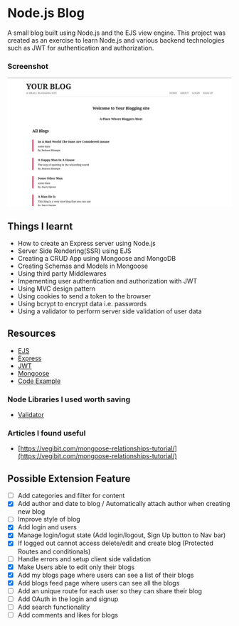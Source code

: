 # Node.js Blog

A small blog built using Node.js and the EJS view engine. This project was created as an exercise to learn Node.js and various backend technologies such as JWT for authentication and authorization.

### Screenshot

![Blog Screenshot](./public/Screenshot-blog.png)

## Things I learnt

- How to create an Express server using Node.js
- Server Side Rendering(SSR) using EJS
- Creating a CRUD App using Mongoose and MongoDB
- Creating Schemas and Models in Mongoose
- Using third party Middlewares
- Impementing user authentication and authorization with JWT
- Using MVC design pattern
- Using cookies to send a token to the browser
- Using bcrypt to encrypt data i.e. passwords
- Using a validator to perform server side validation of user data

## Resources

- [EJS](https://ejs.co/)
- [Express](https://expressjs.com/)
- [JWT](https://jwt.io/introduction)
- [Mongoose](https://mongoosejs.com/docs/index.html)
- [Code Example](https://github.com/iamshaunjp/node-express-jwt-auth/tree/lesson-18)

### Node Libraries I used worth saving

- [Validator](https://www.npmjs.com/package/validator)

### Articles I found useful

- [https://vegibit.com/mongoose-relationships-tutorial/](https://vegibit.com/mongoose-relationships-tutorial/)

## Possible Extension Feature

- [ ] Add categories and filter for content
- [x] Add author and date to blog / Automatically attach author when creating new blog
- [ ] Improve style of blog
- [x] Add login and users
- [x] Manage login/logut state (Add login/logout, Sign Up button to Nav bar) 
- [x] If logged out cannot access delete/edit and create blog (Protected Routes and conditionals)
- [ ] Handle errors and setup client side validation
- [x] Make Users able to edit only their blogs
- [x] Add my blogs page where users can see a list of their blogs
- [x] Add blogs feed page where users can see all the blogs
- [ ] Add an unique route for each user so they can share their blog
- [ ] Add OAuth in the login and signup
- [ ] Add search functionality
- [ ] Add comments and likes for blogs